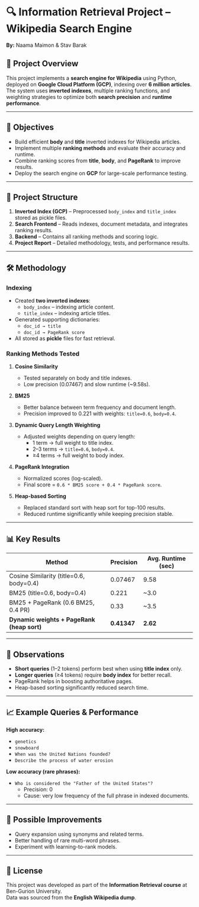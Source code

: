 # 🔍 Information Retrieval Project – Wikipedia Search Engine

**By:** Naama Maimon & Stav Barak  

## 📌 Project Overview
This project implements a **search engine for Wikipedia** using Python, deployed on **Google Cloud Platform (GCP)**, indexing over **6 million articles**.  
The system uses **inverted indexes**, multiple ranking functions, and weighting strategies to optimize both **search precision** and **runtime performance**.

---

## 🎯 Objectives
- Build efficient **body** and **title** inverted indexes for Wikipedia articles.
- Implement multiple **ranking methods** and evaluate their accuracy and runtime.
- Combine ranking scores from **title**, **body**, and **PageRank** to improve results.
- Deploy the search engine on **GCP** for large-scale performance testing.

---

## 📂 Project Structure
1. **Inverted Index (GCP)** – Preprocessed `body_index` and `title_index` stored as pickle files.  
2. **Search Frontend** – Reads indexes, document metadata, and integrates ranking results.  
3. **Backend** – Contains all ranking methods and scoring logic.  
4. **Project Report** – Detailed methodology, tests, and performance results.

---

## 🛠 Methodology

### Indexing
- Created **two inverted indexes**:
  - `body_index` – indexing article content.
  - `title_index` – indexing article titles.
- Generated supporting dictionaries:
  - `doc_id → title`
  - `doc_id → PageRank score`
- All stored as **pickle** files for fast retrieval.

### Ranking Methods Tested
1. **Cosine Similarity**  
   - Tested separately on body and title indexes.  
   - Low precision (0.07467) and slow runtime (~9.58s).  

2. **BM25**  
   - Better balance between term frequency and document length.  
   - Precision improved to 0.221 with weights: `title=0.6`, `body=0.4`.

3. **Dynamic Query Length Weighting**  
   - Adjusted weights depending on query length:  
     - 1 term → full weight to title index.  
     - 2–3 terms → `title=0.6`, `body=0.4`.  
     - ≥4 terms → full weight to body index.  

4. **PageRank Integration**  
   - Normalized scores (log-scaled).  
   - Final score = `0.6 * BM25 score + 0.4 * PageRank score`.

5. **Heap-based Sorting**  
   - Replaced standard sort with heap sort for top-100 results.  
   - Reduced runtime significantly while keeping precision stable.

---

## 📊 Key Results
| Method | Precision | Avg. Runtime (sec) |
|--------|-----------|--------------------|
| Cosine Similarity (title=0.6, body=0.4) | 0.07467 | 9.58 |
| BM25 (title=0.6, body=0.4) | 0.221 | ~3.0 |
| BM25 + PageRank (0.6 BM25, 0.4 PR) | 0.33 | ~3.5 |
| **Dynamic weights + PageRank (heap sort)** | **0.41347** | **2.62** |

---

## 📌 Observations
- **Short queries** (1–2 tokens) perform best when using **title index** only.  
- **Longer queries** (≥4 tokens) require **body index** for better recall.  
- PageRank helps in boosting authoritative pages.  
- Heap-based sorting significantly reduced search time.  

---

## 📈 Example Queries & Performance
**High accuracy:**
- `genetics`  
- `snowboard`  
- `When was the United Nations founded?`  
- `Describe the process of water erosion`

**Low accuracy (rare phrases):**
- `Who is considered the "Father of the United States"?`  
  - Precision: 0  
  - Cause: very low frequency of the full phrase in indexed documents.

---

## 🚀 Possible Improvements
- Query expansion using synonyms and related terms.
- Better handling of rare multi-word phrases.
- Experiment with learning-to-rank models.

---

## 📜 License
This project was developed as part of the **Information Retrieval course** at Ben-Gurion University.  
Data was sourced from the **English Wikipedia dump**.
